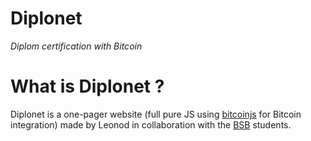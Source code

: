 # Diplonet
*Diplom certification with Bitcoin*  
  
# What is Diplonet ?
Diplonet is a one-pager website (full pure JS using [bitcoinjs](https://github.com/bitcoinjs/bitcoinjs-lib) for Bitcoin integration) made by Leonod in collaboration with the [BSB](https://www.bsb-education.com/) students.
